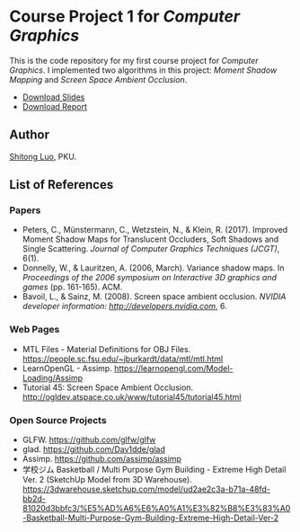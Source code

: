 # Course Project 1 for *Computer Graphics*

This is the code repository for my first course project for *Computer Graphics*. I implemented two algorithms in this project: *Moment Shadow Mapping* and *Screen Space Ambient Occlusion*.

- [Download Slides](https://luost.me/files/2019/05/12/cg-project-1-slides.html)
- [Download Report](https://luost.me/files/2019/05/12/cg-project-1-report.html)



## Author

[Shitong Luo](https://luost.me), PKU.



## List of References

### Papers

- Peters, C., Münstermann, C., Wetzstein, N., & Klein, R. (2017). Improved Moment Shadow Maps for Translucent Occluders, Soft Shadows and Single Scattering. *Journal of Computer Graphics Techniques (JCGT)*, 6(1).
- Donnelly, W., & Lauritzen, A. (2006, March). Variance shadow maps. In *Proceedings of the 2006 symposium on Interactive 3D graphics and games* (pp. 161-165). ACM.
- Bavoil, L., & Sainz, M. (2008). Screen space ambient occlusion. *NVIDIA developer information: http://developers.nvidia.com*, 6.

### Web Pages

- MTL Files - Material Definitions for OBJ Files. https://people.sc.fsu.edu/~jburkardt/data/mtl/mtl.html
- LearnOpenGL - Assimp. https://learnopengl.com/Model-Loading/Assimp
- Tutorial 45: Screen Space Ambient Occlusion. http://ogldev.atspace.co.uk/www/tutorial45/tutorial45.html

### Open Source Projects

- GLFW. https://github.com/glfw/glfw
- glad. https://github.com/Dav1dde/glad
- Assimp. https://github.com/assimp/assimp
- 学校ジム Basketball / Multi Purpose Gym Building - Extreme High Detail Ver. 2 (SketchUp Model from 3D Warehouse). https://3dwarehouse.sketchup.com/model/ud2ae2c3a-b71a-48fd-bb2d-81020d3bbfc3/%E5%AD%A6%E6%A0%A1%E3%82%B8%E3%83%A0-Basketball-Multi-Purpose-Gym-Building-Extreme-High-Detail-Ver-2

  